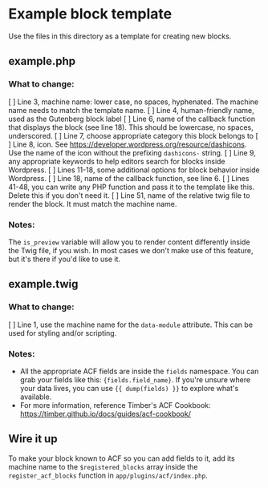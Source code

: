 # Example block template

Use the files in this directory as a template for creating new blocks.

## example.php

### What to change:

[ ] Line 3, machine name: lower case, no spaces, hyphenated. The machine name needs to match the template name.
[ ] Line 4, human-friendly name, used as the Gutenberg block label
[ ] Line 6, name of the callback function that displays the block (see line 18). This should be lowercase, no spaces, underscored.
[ ] Line 7, choose appropriate category this block belongs to
[ ] Line 8, icon. See https://developer.wordpress.org/resource/dashicons. Use the name of the icon without the prefixing `dashicons-` string.
[ ] Line 9, any appropriate keywords to help editors search for blocks inside Wordpress.
[ ] Lines 11-18, some additional options for block behavior inside Wordpress.
[ ] Line 18, name of the callback function, see line 6.
[ ] Lines 41-48, you can write any PHP function and pass it to the template like this. Delete this if you don't need it.
[ ] Line 51, name of the relative twig file to render the block. It must match the machine name.

### Notes:

The `is_preview` variable will allow you to render content differently inside the Twig file, if you wish. In most cases we don't make use of this feature, but it's there if you'd like to use it.

## example.twig

### What to change:

[ ] Line 1, use the machine name for the `data-module` attribute. This can be used for styling and/or scripting.

### Notes:

-   All the appropriate ACF fields are inside the `fields` namespace. You can grab your fields like this: `{fields.field_name}`. If you're unsure where your data lives, you can use `{{ dump(fields) }}` to explore what's available.
-   For more information, reference Timber's ACF Cookbook: https://timber.github.io/docs/guides/acf-cookbook/

## Wire it up

To make your block known to ACF so you can add fields to it, add its machine name to the `$registered_blocks` array inside the `register_acf_blocks` function in `app/plugins/acf/index.php`.
